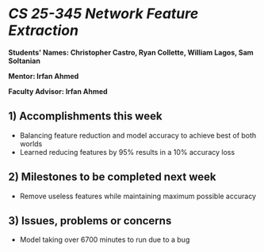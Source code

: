 # *CS 25-345 Network Feature Extraction*

**Students' Names: Christopher Castro, Ryan Collette, William Lagos, Sam Soltanian**

**Mentor: Irfan Ahmed**

**Faculty Advisor: Irfan Ahmed**

## 1) Accomplishments this week ##
- Balancing feature reduction and model accuracy to achieve best of both worlds
- Learned reducing features by 95% results in a 10% accuracy loss

 
## 2) Milestones to be completed next week ##
- Remove useless features while maintaining maximum possible accuracy

## 3) Issues, problems or concerns ##
- Model taking over 6700 minutes to run due to a bug